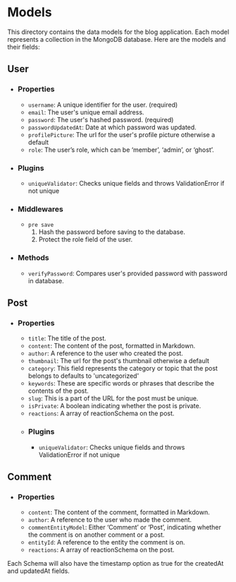 # Models

This directory contains the data models for the blog application. Each model represents a collection in the MongoDB database. Here are the models and their fields:

## User

- ### Properties
  - `username`: A unique identifier for the user. (required)
  - `email`: The user's unique email address.
  - `password`: The user's hashed password. (required)
  - `passwordUpdatedAt`: Date at which password was updated.
  - `profilePicture`: The url for the user's profile picture otherwise a default
  - `role`: The user’s role, which can be ‘member’, ‘admin’, or ‘ghost’.
- ### Plugins
  - `uniqueValidator`: Checks unique fields and throws ValidationError if not unique
- ### Middlewares
  - `pre save`
    1. Hash the password before saving to the database.
    2. Protect the role field of the user.
- ### Methods
  - `verifyPassword`: Compares user's provided password with password in database.

## Post

- ### Properties
  - `title`: The title of the post.
  - `content`: The content of the post, formatted in Markdown.
  - `author`: A reference to the user who created the post.
  - `thumbnail`: The url for the post's thumbnail otherwise a default
  - `category`: This field represents the category or topic that the post belongs to defaults to 'uncategorized'
  - `keywords`: These are specific words or phrases that describe the contents of the post.
  - `slug`: This is a part of the URL for the post must be unique.
  - `isPrivate`: A boolean indicating whether the post is private.
  - `reactions`: A array of reactionSchema on the post.
  - ### Plugins
    - `uniqueValidator`: Checks unique fields and throws ValidationError if not unique

## Comment

- ### Properties
  - `content`: The content of the comment, formatted in Markdown.
  - `author`: A reference to the user who made the comment.
  - `commentEntityModel`: Either ‘Comment’ or ‘Post’, indicating whether the comment is on another comment or a post.
  - `entityId`: A reference to the entity the comment is on.
  - `reactions`: A array of reactionSchema on the post.

Each Schema will also have the timestamp option as true for the createdAt and updatedAt fields.
